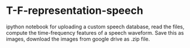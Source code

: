 # T-F-representation-speech

ipython notebook for uploading a custom speech database, read the files, compute the time-frequency features of a speech waveform. 
Save this as images, download the images from google drive as .zip file.
